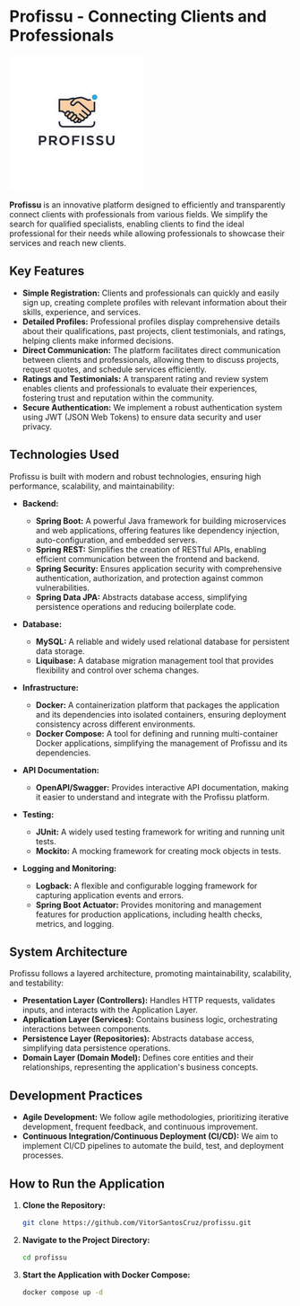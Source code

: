 # **Profissu - Connecting Clients and Professionals**

[![Profissu Logo](src/main/resources/static/images/profissu.jpeg)](src/main/resources/static/images/profissu.jpeg)

**Profissu** is an innovative platform designed to efficiently and transparently connect clients with professionals from various fields. We simplify the search for qualified specialists, enabling clients to find the ideal professional for their needs while allowing professionals to showcase their services and reach new clients.

## **Key Features**

* **Simple Registration:** Clients and professionals can quickly and easily sign up, creating complete profiles with relevant information about their skills, experience, and services.
* **Detailed Profiles:** Professional profiles display comprehensive details about their qualifications, past projects, client testimonials, and ratings, helping clients make informed decisions.
* **Direct Communication:** The platform facilitates direct communication between clients and professionals, allowing them to discuss projects, request quotes, and schedule services efficiently.
* **Ratings and Testimonials:** A transparent rating and review system enables clients and professionals to evaluate their experiences, fostering trust and reputation within the community.
* **Secure Authentication:** We implement a robust authentication system using JWT (JSON Web Tokens) to ensure data security and user privacy.

## **Technologies Used**

Profissu is built with modern and robust technologies, ensuring high performance, scalability, and maintainability:

* **Backend:**
  * **Spring Boot:** A powerful Java framework for building microservices and web applications, offering features like dependency injection, auto-configuration, and embedded servers.
  * **Spring REST:** Simplifies the creation of RESTful APIs, enabling efficient communication between the frontend and backend.
  * **Spring Security:** Ensures application security with comprehensive authentication, authorization, and protection against common vulnerabilities.
  * **Spring Data JPA:** Abstracts database access, simplifying persistence operations and reducing boilerplate code.

* **Database:**
  * **MySQL:** A reliable and widely used relational database for persistent data storage.
  * **Liquibase:** A database migration management tool that provides flexibility and control over schema changes.

* **Infrastructure:**
  * **Docker:** A containerization platform that packages the application and its dependencies into isolated containers, ensuring deployment consistency across different environments.
  * **Docker Compose:** A tool for defining and running multi-container Docker applications, simplifying the management of Profissu and its dependencies.

* **API Documentation:**
  * **OpenAPI/Swagger:** Provides interactive API documentation, making it easier to understand and integrate with the Profissu platform.

* **Testing:**
  * **JUnit:** A widely used testing framework for writing and running unit tests.
  * **Mockito:** A mocking framework for creating mock objects in tests.

* **Logging and Monitoring:**
  * **Logback:** A flexible and configurable logging framework for capturing application events and errors.
  * **Spring Boot Actuator:** Provides monitoring and management features for production applications, including health checks, metrics, and logging.

## **System Architecture**

Profissu follows a layered architecture, promoting maintainability, scalability, and testability:

* **Presentation Layer (Controllers):** Handles HTTP requests, validates inputs, and interacts with the Application Layer.
* **Application Layer (Services):** Contains business logic, orchestrating interactions between components.
* **Persistence Layer (Repositories):** Abstracts database access, simplifying data persistence operations.
* **Domain Layer (Domain Model):** Defines core entities and their relationships, representing the application's business concepts.

## **Development Practices**

* **Agile Development:** We follow agile methodologies, prioritizing iterative development, frequent feedback, and continuous improvement.
* **Continuous Integration/Continuous Deployment (CI/CD):** We aim to implement CI/CD pipelines to automate the build, test, and deployment processes.

## **How to Run the Application**

1. **Clone the Repository:**

   ```bash
   git clone https://github.com/VitorSantosCruz/profissu.git
   ```

2. **Navigate to the Project Directory:**

   ```bash
   cd profissu
   ```

3. **Start the Application with Docker Compose:**

   ```bash
   docker compose up -d
   ```
